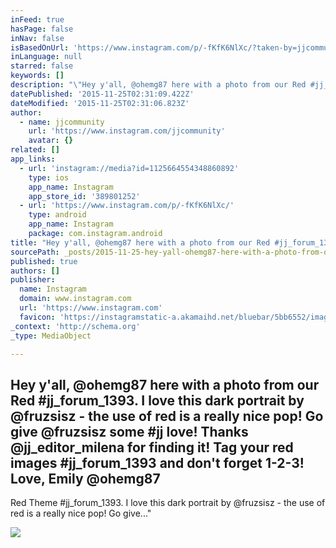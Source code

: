 ```yaml
---
inFeed: true
hasPage: false
inNav: false
isBasedOnUrl: 'https://www.instagram.com/p/-fKfK6NlXc/?taken-by=jjcommunity'
inLanguage: null
starred: false
keywords: []
description: "\"Hey y'all, @ohemg87 here with a photo from our Red #jj_forum_1393. I love this dark portrait by @fruzsisz - the use of red is a really nice pop! Go give...\""
datePublished: '2015-11-25T02:31:09.422Z'
dateModified: '2015-11-25T02:31:06.823Z'
author:
  - name: jjcommunity
    url: 'https://www.instagram.com/jjcommunity'
    avatar: {}
related: []
app_links:
  - url: 'instagram://media?id=1125664554348860892'
    type: ios
    app_name: Instagram
    app_store_id: '389801252'
  - url: 'https://www.instagram.com/p/-fKfK6NlXc/'
    type: android
    app_name: Instagram
    package: com.instagram.android
title: "Hey y'all, @ohemg87 here with a photo from our Red #jj_forum_1393. I love this dark portrait by @fruzsisz - the use of red is a really nice pop! Go give @fruzsisz some #jj love! Thanks @jj_editor_milena for finding it! Tag your red images #jj_forum_1393 and don't forget 1-2-3! Love, Emily @ohemg87"
sourcePath: _posts/2015-11-25-hey-yall-ohemg87-here-with-a-photo-from-our-red-jj_forum.md
published: true
authors: []
publisher:
  name: Instagram
  domain: www.instagram.com
  url: 'https://www.instagram.com'
  favicon: 'https://instagramstatic-a.akamaihd.net/bluebar/5bb6552/images/ico/favicon.ico'
_context: 'http://schema.org'
_type: MediaObject

---
```

<article style=""><h1>Hey y'all, @ohemg87 here with a photo from our Red #jj_forum_1393. I love this dark portrait by @fruzsisz - the use of red is a really nice pop! Go give @fruzsisz some #jj love! Thanks @jj_editor_milena for finding it! Tag your red images #jj_forum_1393 and don't forget 1-2-3! Love, Emily @ohemg87</h1><p> Red Theme #jj_forum_1393. I love this dark portrait by @fruzsisz - the use of red is a really nice pop! Go give..."</p><img src="https://scontent.cdninstagram.com/hphotos-xaf1/t51.2885-15/s640x640/sh0.08/e35/12277431_1522682401375237_1550712674_n.jpg" /></article>